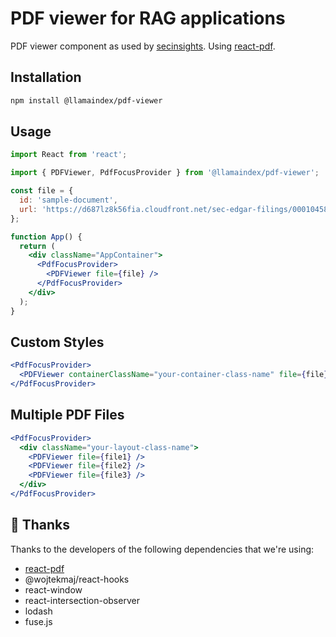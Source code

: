 # PDF viewer for RAG applications

PDF viewer component as used by [secinsights](https://github.com/run-llama/sec-insights). Using [react-pdf](https://github.com/wojtekmaj/react-pdf).

## Installation

```bash
npm install @llamaindex/pdf-viewer
```

## Usage

```jsx
import React from 'react';

import { PDFViewer, PdfFocusProvider } from '@llamaindex/pdf-viewer';

const file = {
  id: 'sample-document',
  url: 'https://d687lz8k56fia.cloudfront.net/sec-edgar-filings/0001045810/10-Q/0001045810-22-000147/filing-details.pdf',
};

function App() {
  return (
    <div className="AppContainer">
      <PdfFocusProvider>
        <PDFViewer file={file} />
      </PdfFocusProvider>
    </div>
  );
}
```

## Custom Styles

```jsx
<PdfFocusProvider>
  <PDFViewer containerClassName="your-container-class-name" file={file} />
</PdfFocusProvider>
```

## Multiple PDF Files

```jsx
<PdfFocusProvider>
  <div className="your-layout-class-name">
    <PDFViewer file={file1} />
    <PDFViewer file={file2} />
    <PDFViewer file={file3} />
  </div>
</PdfFocusProvider>
```

## 🙏 Thanks

Thanks to the developers of the following dependencies that we're using:

- [react-pdf](https://github.com/wojtekmaj/react-pdf)
- @wojtekmaj/react-hooks
- react-window
- react-intersection-observer
- lodash
- fuse.js
